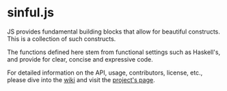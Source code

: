 # sinful.js

JS provides fundamental building blocks that allow for beautiful constructs.
This is a collection of such constructs.

The functions defined here stem from functional settings such as Haskell's, and provide for clear, concise and expressive code.

For detailed information on the API, usage, contributors, license, etc., please dive into the [wiki](https://github.com/guipn/sinful.js/wiki/_pages) and visit the [project's page](http://guipn.github.com/sinful.js/).
